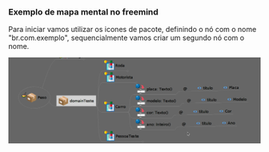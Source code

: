 ### Exemplo de mapa mental no freemind

Para iniciar vamos utilizar os icones de pacote, definindo o nó com o nome "br.com.exemplo", sequencialmente
vamos criar um segundo nó com o nome.

![exemplo mapa](/imagens/classe.png)